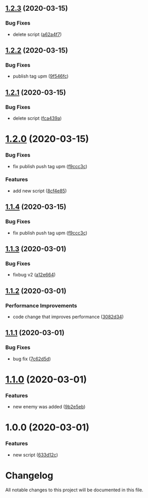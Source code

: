 ## [1.2.3](https://github.com/worldreaver/sample-semantic-release/compare/1.2.2...1.2.3) (2020-03-15)


### Bug Fixes

* delete script ([a62a4f7](https://github.com/worldreaver/sample-semantic-release/commit/a62a4f77c682f69dc7ea0c1bba4daee3470296e3))

## [1.2.2](https://github.com/worldreaver/sample-semantic-release/compare/1.2.1...1.2.2) (2020-03-15)


### Bug Fixes

* publish tag upm ([9f546fc](https://github.com/worldreaver/sample-semantic-release/commit/9f546fc84369f116bf2f78ee0c57b5787046c937))

## [1.2.1](https://github.com/worldreaver/sample-semantic-release/compare/1.2.0...1.2.1) (2020-03-15)


### Bug Fixes

* delete script ([fca439a](https://github.com/worldreaver/sample-semantic-release/commit/fca439aa70b2ac7c5e4a488b9ab7ea160f08c8c0))

# [1.2.0](https://github.com/worldreaver/sample-semantic-release/compare/1.1.3...1.2.0) (2020-03-15)


### Bug Fixes

* fix publish push tag upm ([f9ccc3c](https://github.com/worldreaver/sample-semantic-release/commit/f9ccc3cac2000b1009383dca991c4db69d6a93ac))


### Features

* add new script ([8cf4e85](https://github.com/worldreaver/sample-semantic-release/commit/8cf4e85dbbb3d70fe4fdb591526cdde45ca4a14f))

## [1.1.4](https://github.com/worldreaver/sample-semantic-release/compare/1.1.3...1.1.4) (2020-03-15)


### Bug Fixes

* fix publish push tag upm ([f9ccc3c](https://github.com/worldreaver/sample-semantic-release/commit/f9ccc3cac2000b1009383dca991c4db69d6a93ac))

## [1.1.3](https://github.com/worldreaver/sample-semantic-release/compare/1.1.2...1.1.3) (2020-03-01)


### Bug Fixes

* fixbug v2 ([a12e664](https://github.com/worldreaver/sample-semantic-release/commit/a12e66472921664ad469efdcfeb20f3352875b58))

## [1.1.2](https://github.com/worldreaver/sample-semantic-release/compare/1.1.1...1.1.2) (2020-03-01)


### Performance Improvements

* code change that improves performance ([3082d34](https://github.com/worldreaver/sample-semantic-release/commit/3082d348987a0cfbd424cb1c51d7de33d62acdee))

## [1.1.1](https://github.com/worldreaver/sample-semantic-release/compare/1.1.0...1.1.1) (2020-03-01)


### Bug Fixes

* bug fix ([7c62d5d](https://github.com/worldreaver/sample-semantic-release/commit/7c62d5df65b1afeea2ff2d8249bd61cfd9eaf6c9))

# [1.1.0](https://github.com/worldreaver/sample-semantic-release/compare/1.0.0...1.1.0) (2020-03-01)


### Features

* new enemy was added ([9b2e5eb](https://github.com/worldreaver/sample-semantic-release/commit/9b2e5ebe78810f71cf5e65202cebe3c50ab47741))

# 1.0.0 (2020-03-01)


### Features

* new script ([633d12c](https://github.com/worldreaver/sample-semantic-release/commit/633d12cea7a8559e3d2367cc7075797dc13aa30c))

# Changelog
All notable changes to this project will be documented in this file.
